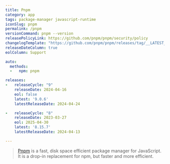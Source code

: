 ```yaml
---
title: Pnpm
category: app
tags: package-manager javascript-runtime
iconSlug: pnpm
permalink: /pnpm
versionCommand: pnpm --version
releasePolicyLink: https://github.com/pnpm/pnpm/security/policy
changelogTemplate: "https://github.com/pnpm/pnpm/releases/tag/__LATEST__"
releaseDateColumn: true
eolColumn: Support

auto:
  methods:
  -   npm: pnpm

releases:
-   releaseCycle: "9"
    releaseDate: 2024-04-16
    eol: false
    latest: '9.0.6'
    latestReleaseDate: 2024-04-24

-   releaseCycle: "8"
    releaseDate: 2023-03-27
    eol: 2025-04-30
    latest: '8.15.7'
    latestReleaseDate: 2024-04-13

---
```


> [Pnpm](https://pnpm.io/) is a fast, disk space efficient package manager for JavaScript.
> It is a drop-in replacement for npm, but faster and more efficient.
